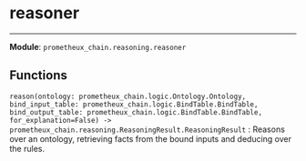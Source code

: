 # reasoner

---
**Module**: `prometheux_chain.reasoning.reasoner`

Functions
---------

`reason(ontology: prometheux_chain.logic.Ontology.Ontology, bind_input_table: prometheux_chain.logic.BindTable.BindTable, bind_output_table: prometheux_chain.logic.BindTable.BindTable, for_explanation=False) ‑> prometheux_chain.reasoning.ReasoningResult.ReasoningResult`
:   Reasons over an ontology, retrieving facts from the bound inputs and
    deducing over the rules.